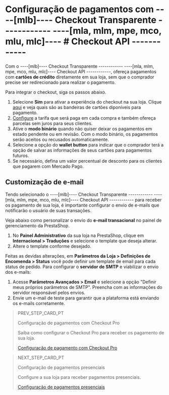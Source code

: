 # Configuração de pagamentos com ----[mlb]---- Checkout Transparente ------------ ----[mla, mlm, mpe, mco, mlu, mlc]---- # Checkout API ------------
 
Com o ----[mlb]---- Checkout Transparente ------------ ----[mla, mlm, mpe, mco, mlu, mlc]---- Checkout API ------------, ofereça pagamentos com **cartões de crédito** diretamente em sua loja, sem que o comprador precise ser redirecionado para realizar o pagamento.
 
Para integrar o checkout, siga os passos abaixo.
 
1. Selecione **Sim** para ativar a experiência do checkout na sua loja. Clique [aqui](/developer/pt/guides/additional-content/payment-localization/consult-payment-methods) e veja quais são as bandeiras de cartões diponíveis para pagamento.
2. [Configure](https://www.mercadopago.com.br//costs-section#from-section=menu) a tarifa que será paga em cada compra e também ofereça parcelas sem juros para seus clientes.
3. Ative o **modo binário** quando não quiser deixar os pagamentos em estado pendente ou em revisão. Com o modo binário, os pagamentos serão aceitos ou recusados automaticamente.
4. Selecione a opção do **wallet button** para indicar que o comprador terá a opção de salvar as informações de seus cartões para pagamentos futuros.
5. Se necessário, defina um valor percentual de desconto para os clientes que pagarem com Mercado Pago.
 
## Customização de e-mail
 
Tendo selecionado o ----[mlb]---- Checkout Transparente ------------ ----[mla, mlm, mpe, mco, mlu, mlc]---- Checkout API ------------ para receber os pagamento de sua loja, é importante configurar o envio de e-mails que notificarão o usuário de suas transações.
 
Veja abaixo como personalizar o envio do **e-mail transacional** no painel de gerenciamento da PrestaShop.
 
1. No **Painel Administrativo** da sua loja na PrestaShop, clique em **Internacional > Traduções** e selecione o template que deseja alterar.
2. Altere o template conforme desejado.
 
Feitas as devidas alterações, em **Parâmetros da Loja > Definições de Encomenda > Status** você pode definir um template de email para cada status de pedido. Para configurar o **servidor de SMTP** e viabilizar o envio dos e-mails:
 
1. Acesse **Parâmetros Avançados > Email** e selecione a opção "Definir meus próprios parâmetros de SMTP". Preencha com as informações do servidor responsável pelos envios.
2. Envie um e-mail de teste para garantir que a plataforma está enviando os e-mails corretamente.

> PREV_STEP_CARD_PT
>
> Configuração de pagamentos com Checkout Pro
>
> Saiba como configurar o Checkout Pro para receber os pagamento de sua loja.
>
> [Configuração de pagamento com Checkout Pro](/developers/pt/docs/prestashop/payment-setup/cho-pro)

> NEXT_STEP_CARD_PT
>
> Configuração de pagamentos presenciais
>
> Configure a sua loja para receber pagamentos presenciais. 
>
> [Configuração de pagamentos presenciais](/developers/pt/docs/prestashop/payment-setup/in-person)